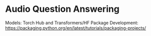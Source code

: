 # Audio Question Answering

Models: Torch Hub and Transformers/HF
Package Development: https://packaging.python.org/en/latest/tutorials/packaging-projects/